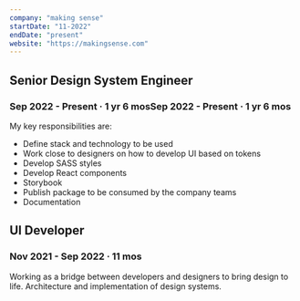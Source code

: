 ```yaml
---
company: "making sense"
startDate: "11-2022"
endDate: "present"
website: "https://makingsense.com"
---
```


## Senior Design System Engineer

### Sep 2022 - Present · 1 yr 6 mosSep 2022 - Present · 1 yr 6 mos

My key responsibilities are:

- Define stack and technology to be used
- Work close to designers on how to develop UI based on tokens
- Develop SASS styles
- Develop React components
- Storybook
- Publish package to be consumed by the company teams
- Documentation

## UI Developer

### Nov 2021 - Sep 2022 · 11 mos

Working as a bridge between developers and designers to bring design to life.
Architecture and implementation of design systems.
